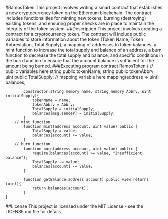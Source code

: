 #RamosToken
This project involves writing a smart contract that establishes a new cryptocurrency token on the Ethereum blockchain. The contract includes functionalities for minting new tokens, burning (destroying) existing tokens, and ensuring proper checks are in place to maintain the integrity of the token system.
##Description
This project involves creating a contract for a cryptocurrency token. The contract will include public variables to store information about the token (Token Name, Token Abbreviation, Total Supply), a mapping of addresses to token balances, a mint function to increase the total supply and balance of an address, a burn function to decrease the total supply and balance, and specific conditions in the burn function to ensure that the account balance is sufficient for the amount being burned.
###Executing program
contract RamosToken
    {
        // public variables here
            string public tokenName;
            string public tokenAbbrv;
            uint public TotalSupply;
        // mapping variable here
            mapping(address => uint) balances;

            constructor(string memory name, string memory Abbrv, uint initialSupply){
                tokenName = name;
                tokenAbbrv = Abbrv;
                TotalSupply = initialSupply;
                balances[msg.sender] = initialSupply;
            }
        // mint function
            function mint(address account, uint value) public {
                TotalSupply = value;
                balances[account] += value;
            }
        // burn function 
            function burn(address account, uint value) public {
                require(balances[account] >= value, "Insufficient balance");
                TotalSupply -= value;
                balances[account] -= value;
            }

            function getBalance(address account) public view returns (uint){
                return balances[account];
            }   
    }   
##License
This project is licensed under the MIT License - see the LICENSE.md file for details
